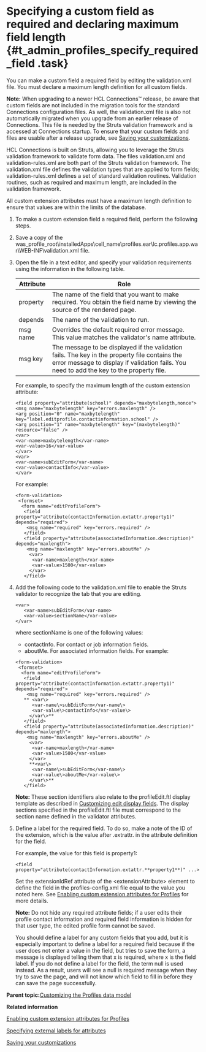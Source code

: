 # Specifying a custom field as required and declaring maximum field length {#t_admin_profiles_specify_required_field .task}

You can make a custom field a required field by editing the validation.xml file. You must declare a maximum length definition for all custom fields.

**Note:** When upgrading to a newer HCL Connections™ release, be aware that custom fields are not included in the migration tools for the standard Connections configuration files. As well, the validation.xml file is also not automatically migrated when you upgrade from an earlier release of Connections. This file is needed by the Struts validation framework and is accessed at Connections startup. To ensure that your custom fields and files are usable after a release upgrade, see [Saving your customizations](../migrate/c_configuration_changes_after_update.md).

HCL Connections is built on Struts, allowing you to leverage the Struts validation framework to validate form data. The files validation.xml and validation-rules.xml are both part of the Struts validation framework. The validation.xml file defines the validation types that are applied to form fields; validation-rules.xml defines a set of standard validation routines. Validation routines, such as required and maximum length, are included in the validation framework.

All custom extension attributes must have a maximum length definition to ensure that values are within the limits of the database.

1.  To make a custom extension field a required field, perform the following steps.
2.  Save a copy of the was\_profile\_root\\installedApps\\cell\_name\\profiles.ear\\lc.profiles.app.war\\WEB-INF\\validation.xml file.

3.  Open the file in a text editor, and specify your validation requirements using the information in the following table.

    |Attribute|Role|
    |---------|----|
    |property|The name of the field that you want to make required. You obtain the field name by viewing the source of the rendered page.|
    |depends|The name of the validation to run.|
    |msg name|Overrides the default required error message. This value matches the validator's name attribute.|
    |msg key|The message to be displayed if the validation fails. The key in the property file contains the error message to display if validation fails. You need to add the key to the property file.|

    For example, to specify the maximum length of the custom extension attribute:

    ```
    <field property="attribute(school)" depends="maxbytelength,nonce">
    <msg name="maxbytelength" key="errors.maxlength" /> 
    <arg position="0" name="maxbytelength" key="label.editprofile.contactinformation.school" />
    <arg position="1" name="maxbytelength" key="(maxbytelength)" resource="false" />
    <var>
    <var-name>maxbytelength</var-name>
    <var-value>16</var-value>
    </var>
    <var>
    <var-name>subEditForm</var-name>
    <var-value>contactInfo</var-value>
    </var>
    ```

    For example:

    ```
    <form-validation>
     <formset>
      <form name="editProfileForm">
       <field property="attribute(contactInformation.extattr.property1)" depends="required">
        <msg name="required" key="errors.required" />
       </field>
       <field property="attribute(associatedInformation.description)" depends="maxlength">
        <msg name="maxlength" key="errors.aboutMe" />
         <var>
          <var-name>maxlength</var-name>
          <var-value>1500</var-value>
         </var>
       </field>
    ```

4.  Add the following code to the validation.xml file to enable the Struts validator to recognize the tab that you are editing.

    ```
    <var>
       <var-name>subEditForm</var-name>
       <var-value>sectionName</var-value>
    </var>
    ```

    where sectionName is one of the following values:

    -   contactInfo. For contact or job information fields.
    -   aboutMe. For associated information fields.
    For example:

    ```
    <form-validation>
     <formset>
      <form name="editProfileForm">
       <field property="attribute(contactInformation.extattr.property1)" depends="required">
        <msg name="required" key="errors.required" />
       ** <var\>
          <var-name\>subEditForm</var-name\>
          <var-value\>contactInfo</var-value\>
         </var\>**
       </field>
       <field property="attribute(associatedInformation.description)" depends="maxlength">
        <msg name="maxlength" key="errors.aboutMe" />
         <var>
          <var-name>maxlength</var-name>
          <var-value>1500</var-value>
         </var>
         **<var\>
          <var-name\>subEditForm</var-name\>
          <var-value\>aboutMe</var-value\>
         </var\>**
       </field>
    ```

    **Note:** These section identifiers also relate to the profileEdit.ftl display template as described in [Customizing edit display fields](t_admin_profiles_tbl_fields.md). The display sections specified in the profileEdit.ftl file must correspond to the section name defined in the validator attributes.

5.  Define a label for the required field. To do so, make a note of the ID of the extension, which is the value after .extrattr. in the attribute definition for the field.

    For example, the value for this field is property1:

    ```
    <field property="attribute(contactInformation.extattr.**property1**)" ...>
    ```

    Set the extensionIdRef attribute of the <extensionAttribute\> element to define the field in the profiles-config.xml file equal to the value you noted here. See [Enabling custom extension attributes for Profiles](t_admin_profiles_enable_custom_fields.md) for more details.

    **Note:** Do not hide any required attribute fields; if a user edits their profile contact information and required field information is hidden for that user type, the edited profile form cannot be saved.

    You should define a label for any custom fields that you add, but it is especially important to define a label for a required field because if the user does not enter a value in the field, but tries to save the form, a message is displayed telling them that x is required, where x is the field label. If you do not define a label for the field, the term null is used instead. As a result, users will see a null is required message when they try to save the page, and will not know which field to fill in before they can save the page successfully.


**Parent topic:**[Customizing the Profiles data model](../customize/r_admin_profiles_attributes.md)

**Related information**  


[Enabling custom extension attributes for Profiles](../customize/t_admin_profiles_enable_custom_fields.md)

[Specifying external labels for attributes](../customize/t_admin_profiles_set_attribute_labels.md)

[Saving your customizations](../migrate/c_configuration_changes_after_update.md)

